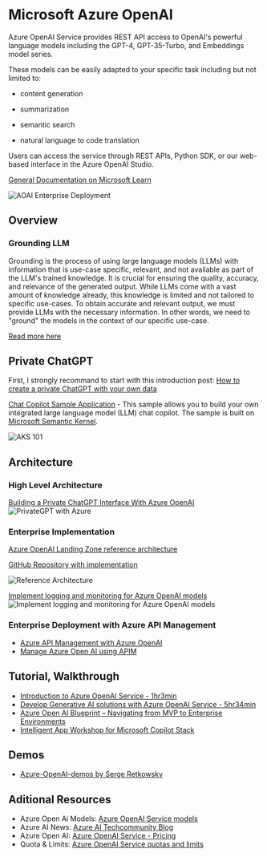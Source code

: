 # Microsoft Azure OpenAI

Azure OpenAI Service provides REST API access to OpenAI's powerful language models including the GPT-4, GPT-35-Turbo, and Embeddings model series.

These models can be easily adapted to your specific task including but not limited to:

- content generation
- summarization
- semantic search

- natural language to code translation

Users can access the service through REST APIs, Python SDK, or our web-based interface in the Azure OpenAI Studio.

[General Documentation on Microsoft Learn](https://learn.microsoft.com/en-us/azure/ai-services/openai/)

![AOAI Enterprise Deployment](https://techcommunity.microsoft.com/t5/image/serverpage/image-id/495112i80DA3D88097DEC9D/image-size/large?v=v2&px=999)

## Overview

### Grounding LLM

Grounding is the process of using large language models (LLMs) with information that is use-case specific, relevant, and not available as part of the LLM's trained knowledge. It is crucial for ensuring the quality, accuracy, and relevance of the generated output. While LLMs come with a vast amount of knowledge already, this knowledge is limited and not tailored to specific use-cases. To obtain accurate and relevant output, we must provide LLMs with the necessary information. In other words, we need to "ground" the models in the context of our specific use-case.

[Read more here](https://techcommunity.microsoft.com/t5/fasttrack-for-azure/grounding-llms/ba-p/3843857)

## Private ChatGPT

First, I strongly recommand to start with this introduction post: [How to create a private ChatGPT with your own data](https://medium.com/@imicknl/how-to-create-a-private-chatgpt-with-your-own-data-15754e6378a1)

[Chat Copilot Sample Application](https://github.com/microsoft/semantic-kernel) - This sample allows you to build your own integrated large language model (LLM) chat copilot. The sample is built on [Microsoft Semantic Kernel](https://learn.microsoft.com/en-us/semantic-kernel/overview/).

![AKS 101](https://camo.githubusercontent.com/db6af42498ba3e603ce6ac38f5ab124708ac1c25b48114108889c979baae7f67/68747470733a2f2f6c6561726e2e6d6963726f736f66742e636f6d2f656e2d75732f73656d616e7469632d6b65726e656c2f6d656469612f636861742d636f70696c6f742d696e2d616374696f6e2e676966)

## Architecture

### High Level Architecture

[Building a Private ChatGPT Interface With Azure OpenAI](https://techcommunity.microsoft.com/t5/azure-architecture-blog/building-a-private-chatgpt-interface-with-azure-openai/ba-p/3869522)
![PrivateGPT with Azure](https://techcommunity.microsoft.com/t5/image/serverpage/image-id/487496iA87525AA8B2197EE/image-size/large?v=v2&px=999)

### Enterprise Implementation

[Azure OpenAI Landing Zone reference architecture](https://techcommunity.microsoft.com/t5/azure-architecture-blog/azure-openai-landing-zone-reference-architecture/ba-p/3882102)

[GitHub Repository with implementation](https://github.com/FreddyAyala/AzureAIServicesLandingZone/tree/main)

![Reference Architecture](https://techcommunity.microsoft.com/t5/image/serverpage/image-id/495142i616B2737C1324F0D/image-size/large?v=v2&px=999)

[Implement logging and monitoring for Azure OpenAI models](https://learn.microsoft.com/en-us/azure/architecture/ai-ml/openai/architecture/log-monitor-azure-openai)
![Implement logging and monitoring for Azure OpenAI models](https://learn.microsoft.com/en-us/azure/architecture/ai-ml/openai/architecture/_images/openai-monitor-log.png)

### Enterprise Deployment with Azure API Management

- [Azure API Management with Azure OpenAI](https://github.com/pascalvanderheiden/ais-apim-openai)
- [Manage Azure Open AI using APIM](https://github.com/microsoft/AzureOpenAI-with-APIM#azure-commercial-api-management-to-azure-open-ai-with-private-endpoints)

## Tutorial, Walkthrough

- [Introduction to Azure OpenAI Service - 1hr3min](https://learn.microsoft.com/en-us/training/modules/explore-azure-openai/?ns-enrollment-type=Collection&ns-enrollment-id=4oefo3dozy48y)
- [Develop Generative AI solutions with Azure OpenAI Service - 5hr34min](https://learn.microsoft.com/en-us/training/paths/develop-ai-solutions-azure-openai/)
- [Azure Open AI Blueprint – Navigating from MVP to Enterprise Environments](https://www.floriankitterer.com/post/your-azure-openai-blueprint-navigating-from-mvp-to-enterprise-environments)
- [Intelligent App Workshop for Microsoft Copilot Stack](https://copilotwksp.com/)

## Demos

- [Azure-OpenAI-demos by Serge Retkowsky](https://github.com/retkowsky/Azure-OpenAI-demos)

## Aditional Resources

- Azure Open Ai Models: [Azure OpenAI Service models](https://learn.microsoft.com/en-us/azure/ai-services/openai/concepts/models#model-summary-table-and-region-availability)
- Azure AI News: [Azure AI Techcommunity Blog](https://techcommunity.microsoft.com/t5/azure-ai-services-blog/bg-p/Azure-AI-Services-blog)
- Azure Open AI: [Azure OpenAI Service - Pricing](https://azure.microsoft.com/en-us/pricing/details/cognitive-services/openai-service/)
- Quota & Limits: [Azure OpenAI Service quotas and limits](https://learn.microsoft.com/en-us/azure/ai-services/openai/quotas-limits)
